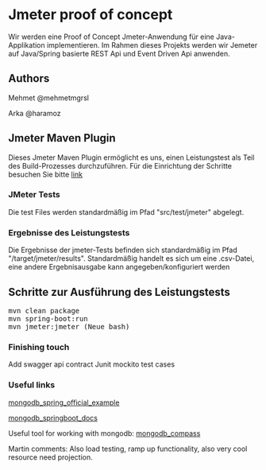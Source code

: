 # Jmeter proof of concept
Wir werden eine Proof of Concept Jmeter-Anwendung für eine Java-Applikation implementieren. Im Rahmen dieses Projekts werden wir Jemeter auf Java/Spring basierte REST Api und Event Driven Api anwenden.

## Authors
Mehmet @mehmetmgrsl

Arka @haramoz

## Jmeter Maven Plugin
Dieses Jmeter Maven Plugin ermöglicht es uns, einen Leistungstest als Teil des Build-Prozesses durchzuführen. Für die Einrichtung der Schritte besuchen Sie bitte [link](https://github.com/jmeter-maven-plugin/jmeter-maven-plugin )

### JMeter Tests
Die test Files werden standardmäßig im Pfad "src/test/jmeter" abgelegt.

### Ergebnisse des Leistungstests

Die Ergebnisse der jmeter-Tests befinden sich standardmäßig im Pfad "/target/jmeter/results". Standardmäßig handelt es sich um eine .csv-Datei, eine andere Ergebnisausgabe kann angegeben/konfiguriert werden

## Schritte zur Ausführung des Leistungstests
<pre>
mvn clean package
mvn spring-boot:run 
mvn jmeter:jmeter (Neue bash)</pre>

### Finishing touch
Add swagger api contract 
Junit mockito test cases

### Useful links
[mongodb_spring_official_example](https://github.com/mongodb-developer/mongodb-springboot/blob/main/mdb-spring-boot/src/main/java/com/example/mdbspringboot/MdbSpringBootApplication.java)

[mongodb_springboot_docs](https://www.mongodb.com/compatibility/spring-boot)

Useful tool for working with mongodb:
[mongodb_compass](https://www.mongodb.com/try/download/compass)

Martin comments:
Also load testing, ramp up functionality, also very cool resource need projection.
